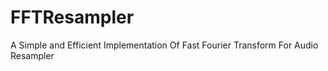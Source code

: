 # FFTResampler
A Simple and Efficient Implementation Of Fast Fourier Transform For Audio Resampler  
